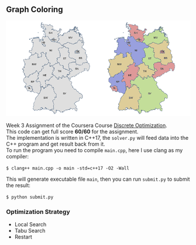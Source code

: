 ## Graph Coloring

![graph-coloring](./graph-coloring.png)

Week 3 Assignment of the Coursera Course [Discrete Optimization](https://www.coursera.org/learn/discrete-optimization/home/info).  
This code can get full score **60/60** for the assignment.  
The implementation is written in C++17, the `solver.py` will feed data into the C++ program and get result back from it.  
To run the program you need to compile `main.cpp`, here I use clang as my compiler:

`$ clang++ main.cpp -o main -std=c++17 -O2 -Wall`

This will generate executable file `main`, then you can run `submit.py` to submit the result:

`$ python submit.py`

### Optimization Strategy

* Local Search
* Tabu Search
* Restart
